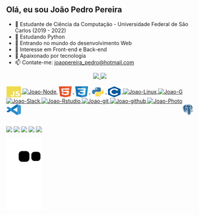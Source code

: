 ## Olá, eu sou João Pedro Pereira

- 🔭 Estudante de Ciência da Computação - Universidade Federal de São Carlos (2019 - 2022)
- 🌱 Estudando Python
- 👯 Entrando no mundo do desenvolvimento Web
- 🤔 Interesse em Front-end e Back-end
- 💬 Apaixonado por tecnologia
- 📫 Contate-me: joaopereira_pedro@hotmail.com

<div align="center">
  <a href = "https://github.com/jppereira9">
  <img height = "180em" src = "https://github-readme-stats.vercel.app/api?username=jppereira9&show_icons=true&theme=dark&include_all_commits=true&count_private=true"/>
  <img height = "180em" src = "https://github-readme-stats.vercel.app/api/top-langs/?username=jppereira9&layout=compact&langs_count=7&theme=dark"/>
</div>
  
<div style="display: inline_block"><br>

  <img align="center" alt="Joao-Js" height="30" width="40" src="https://raw.githubusercontent.com/devicons/devicon/master/icons/javascript/javascript-plain.svg">
  <img align="center" alt="Joao-Node" height="30" width="40" src="https://cdn.jsdelivr.net/gh/devicons/devicon/icons/nodejs/nodejs-original.svg"> 
  <img align="center" alt="Joao-HTML" height="30" width="40" src="https://raw.githubusercontent.com/devicons/devicon/master/icons/html5/html5-original.svg">
  <img align="center" alt="Joao-CSS" height="30" width="40" src="https://raw.githubusercontent.com/devicons/devicon/master/icons/css3/css3-original.svg">
  <img align="center" alt="Joao-Python" height="30" width="40" src="https://raw.githubusercontent.com/devicons/devicon/master/icons/python/python-original.svg">
  <img align="center" alt="Joao-C" height="30" width="40" src="https://raw.githubusercontent.com/devicons/devicon/master/icons/c/c-plain.svg">
  <img align="center" alt="Joao-Linux" height="30" width="40" src="https://cdn.jsdelivr.net/gh/devicons/devicon/icons/linux/linux-plain.svg" />
  <img align="center" alt="Joao-G" height="30" width="40" src="https://cdn.jsdelivr.net/gh/devicons/devicon/icons/google/google-original.svg" />
  <img align="center" alt="Joao-Slack" height="30" width="40" src="https://cdn.jsdelivr.net/gh/devicons/devicon/icons/slack/slack-original.svg" />
  <img align="center" alt="Joao-Rstudio" height="30" width="40" src="https://cdn.jsdelivr.net/gh/devicons/devicon/icons/rstudio/rstudio-original.svg" />
  <img align="center" alt="Joao-git" height="30" width="40" src="https://cdn.jsdelivr.net/gh/devicons/devicon/icons/git/git-original-wordmark.svg"/>
  <img align="center" alt="Joao-github" height="30" width="40" src="https://cdn.jsdelivr.net/gh/devicons/devicon/icons/github/github-original-wordmark.svg" />
            
  <img align="center" alt="Joao-Photo" height="30" width="40" src="https://cdn.jsdelivr.net/gh/devicons/devicon/icons/photoshop/photoshop-plain.svg" />
  <img align="right" alt="Joao-Ps" height="30" style="border-radius:50px;" src="https://raw.githubusercontent.com/devicons/devicon/master/icons/postgresql/postgresql-plain.svg">
  <img align="center" alt="Joao-VS" height="30" width="40" src="https://raw.githubusercontent.com/devicons/devicon/master/icons/vscode/vscode-original.svg">
  
 </div>

  ##
 <div> 
   <a href="https://www.facebook.com/joaopedro.pereira.92351995/" target="_blank"><img src="https://img.shields.io/badge/Facebook-1877F2?style=for-the-badge&logo=facebook&logoColor=white" target="_blank"></a>
  <a href="https://www.instagram.com/joaoo.pereira_/" target="_blank"><img src="https://img.shields.io/badge/-Instagram-%23E4405F?style=for-the-badge&logo=instagram&logoColor=white" target="_blank"></a>
  <a href = "mailto:joao123pedro456@gamil.com"><img src="https://img.shields.io/badge/-Gmail-%23333?style=for-the-badge&logo=gmail&logoColor=white" target="_blank"></a>
  <a href="https://www.linkedin.com/in/joao-pedropereira/" target="_blank"><img src="https://img.shields.io/badge/-LinkedIn-%230077B5?style=for-the-badge&logo=linkedin&logoColor=white" target="_blank"></a> 
   <a href = "mailto:joapereira_pedro@hotmail.com"><img src="https://img.shields.io/badge/Microsoft_Outlook-0078D4?style=for-the-badge&logo=microsoft-outlook&logoColor=white" target="_blank"></a>
 
  ![Snake animation](https://github.com/rafaballerini/rafaballerini/blob/output/github-contribution-grid-snake.svg)
 
</div>
